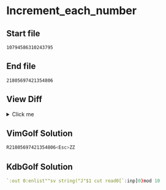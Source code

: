# Increment_each_number
## Start file
```
10794586310243795
```
## End file
```
21805697421354806
```
## View Diff
<details><summary>Click me</summary>

```
1c1
< 10794586310243795
---
> 21805697421354806
```
</details>

## VimGolf Solution
```sh
R21805697421354806<Esc>ZZ
```
## KdbGolf Solution
```q
`:out 0:enlist""sv string("J"$1 cut read0[`:inp]0)mod 10
```
